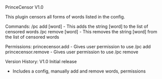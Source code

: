 PrinceCensor V1.0

This plugin censors all forms of words listed in the config.

Commands:
  /pc add [word]
    - This adds the string [word] to the list of censored words
  /pc remove [word]
    - This removes the string [word] from the list of censored words

Permissions:
  princecensor.add
    - Gives user permission to use /pc add
  princecensor.remove
    - Gives user permission to use /pc remove
	
Version History:
V1.0 Initial release
  - Includes a config, manually add and remove words, permissions